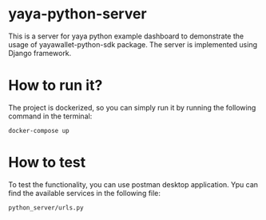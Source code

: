 # yaya-python-server
This is a server for yaya python example dashboard to demonstrate the usage of yayawallet-python-sdk package. The server is implemented using Django framework.

# How to run it?
The project is dockerized, so you can simply run it by running the following command in the terminal:
```
docker-compose up
```

# How to test
To test the functionality, you can use postman desktop application. Ypu can find the available services in the following file:
```
python_server/urls.py
```